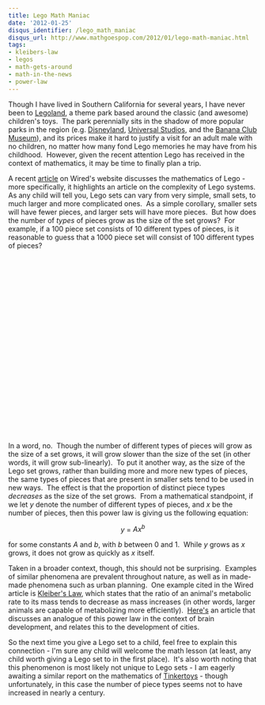 ```yaml
---
title: Lego Math Maniac
date: '2012-01-25'
disqus_identifier: /lego_math_maniac
disqus_url: http://www.mathgoespop.com/2012/01/lego-math-maniac.html
tags:
- kleibers-law
- legos
- math-gets-around
- math-in-the-news
- power-law
---
```


Though I have lived in Southern California for several years, I have never been to <a href="http://www.legoland.com/">Legoland</a>, a theme park based around the classic (and awesome) children's toys.  The park perennially sits in the shadow of more popular parks in the region (e.g. <a href="http://disneyland.disney.go.com/">Disneyland</a>, <a href="http://www.universalstudioshollywood.com/">Universal Studios</a>, and the <a href="http://www.bananaclub.com/InsideMuseum.htm">Banana Club Museum</a>), and its prices make it hard to justify a visit for an adult male with no children, no matter how many fond Lego memories he may have from his childhood.  However, given the recent attention Lego has received in the context of mathematics, it may be time to finally plan a trip.

A recent <a href="http://www.wired.com/wiredscience/2012/01/the-mathematics-of-lego/?utm_source=feedburner&amp;utm_medium=feed&amp;utm_campaign=Feed%3A+wired%2Findex+%28Wired%3A+Index+3+%28Top+Stories+2%29%29&amp;utm_content=Google+Reader">article</a> on Wired's website discusses the mathematics of Lego - more specifically, it highlights an article on the complexity of Lego systems.  As any child will tell you, Lego sets can vary from very simple, small sets, to much larger and more complicated ones.  As a simple corollary, smaller sets will have fewer pieces, and larger sets will have more pieces.  But how does the number of <em>types</em> of pieces grow as the size of the set grows?  For example, if a 100 piece set consists of 10 different types of pieces, is it reasonable to guess that a 1000 piece set will consist of 100 different types of pieces?

<p style="text-align: center;"><object width="480" height="360" classid="clsid:d27cdb6e-ae6d-11cf-96b8-444553540000" codebase="http://download.macromedia.com/pub/shockwave/cabs/flash/swflash.cab#version=6,0,40,0"><param name="allowFullScreen" value="true" /><param name="allowscriptaccess" value="always" /><param name="src" value="http://www.youtube.com/v/mdp7KxcYt6c?version=3&amp;hl=en_US&amp;rel=0" /><param name="allowfullscreen" value="true" /><embed width="480" height="360" type="application/x-shockwave-flash" src="http://www.youtube.com/v/mdp7KxcYt6c?version=3&amp;hl=en_US&amp;rel=0" allowFullScreen="true" allowscriptaccess="always" allowfullscreen="true" /></object></p>

<p style="text-align: left;">In a word, no.  Though the number of different types of pieces will grow as the size of a set grows, it will grow slower than the size of the set (in other words, it will grow sub-linearly).  To put it another way, as the size of the Lego set grows, rather than building more and more new types of pieces, the same types of pieces that are present in smaller sets tend to be used in new ways.  The effect is that the proportion of distinct piece types <em>decreases</em> as the size of the set grows.  From a mathematical standpoint, if we let <em>y</em> denote the number of different types of pieces, and <em>x</em> be the number of pieces, then this power law is giving us the following equation:</p>

<p style="text-align: center;"><em>y</em> = <em>Ax<sup>b</sup></em></p>

<p>for some constants <em>A</em> and <em>b</em>, with <em>b</em> between 0 and 1.  While <em>y</em> grows as <em>x</em> grows, it does not grow as quickly as <em>x</em> itself.</p>

<p>Taken in a broader context, though, this should not be surprising.  Examples of similar phenomena are prevalent throughout nature, as well as in made-made phenomena such as urban planning.  One example cited in the Wired article is <a href="http://en.wikipedia.org/wiki/Kleiber%27s_law">Kleiber's Law</a>, which states that the ratio of an animal's metabolic rate to its mass tends to decrease as mass increases (in other words, larger animals are capable of metabolizing more efficiently).  <a href="http://www.sciencedaily.com/releases/2009/09/090903163945.htm">Here's</a> an article that discusses an analogue of this power law in the context of brain development, and relates this to the development of cities.</p>

<p>So the next time you give a Lego set to a child, feel free to explain this connection - I'm sure any child will welcome the math lesson (at least, any child worth giving a Lego set to in the first place).  It's also worth noting that this phenomenon is most likely not unique to Lego sets - I am eagerly awaiting a similar report on the mathematics of <a href="http://en.wikipedia.org/wiki/Tinkertoy">Tinkertoys</a> - though unfortunately, in this case the number of piece types seems not to have increased in nearly a century.</p>
